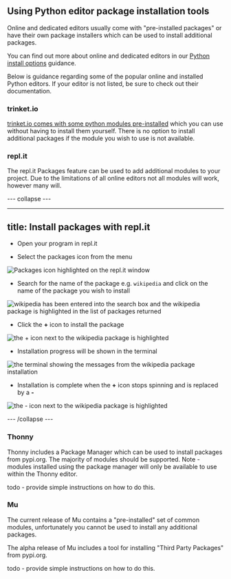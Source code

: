 ## Using Python editor package installation tools

Online and dedicated editors usually come with "pre-installed packages" or have their own package installers which can be used to install additional packages.

You can find out more about online and dedicated editors in our [Python install options](https://projects.raspberrypi.org/en/projects/python-install-options) guidance.

Below is guidance regarding some of the popular online and installed Python editors. If your editor is not listed, be sure to check out their documentation.

### trinket.io

[trinket.io comes with some python modules pre-installed](https://trinket.io/docs/python) which you can use without having to install them yourself. There is no option to install additional packages if the module you wish to use is not available.

### repl.it

The repl.it Packages feature can be used to add additional modules to your project. Due to the limitations of all online editors not all modules will work, however many will.

--- collapse ---

---
title: Install packages with repl.it
---

+ Open your program in repl.it

+ Select the packages icon from the menu

![Packages icon highlighted on the repl.it window](images/replit_step1.png)

+ Search for the name of the package e.g. `wikipedia` and click on the name of the package you wish to install

![wikipedia has been entered into the search box and the wikipedia package is highlighted in the list of packages returned](images/replit_step2.png)

+ Click the **+** icon to install the package

![the + icon next to the wikipedia package is highlighted](images/replit_step3.png)

+ Installation progress will be shown in the terminal

![the terminal showing the messages from the wikipedia package installation](images/replit_step4.png)

+ Installation is complete when the **+** icon stops spinning and is replaced by a **-**

![the - icon next to the wikipedia package is highlighted](images/replit_step5.png)


--- /collapse ---

### Thonny

Thonny includes a Package Manager which can be used to install packages from pypi.org. The majority of modules should be supported. Note - modules installed using the package manager will only be available to use within the Thonny editor.

todo - provide simple instructions on how to do this.

### Mu

The current release of Mu contains a "pre-installed" set of common modules, unfortunately you cannot be used to install any additional packages. 

The alpha release of Mu includes a tool for installing "Third Party Packages" from pypi.org. 

todo - provide simple instructions on how to do this.
